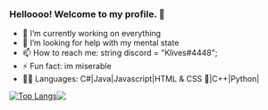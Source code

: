 ### Helloooo! Welcome to my profile. 👋

- 🔭 I’m currently working on everything
- 🤔 I’m looking for help with my mental state
- 📫 How to reach me: string discord = "Klives#4448";
- ⚡ Fun fact: im miserable
- 👩‍💻 Languages: C#|Java|Javascript|HTML & CSS 🤔|C++|Python|

[![Top Langs](https://github-readme-stats.vercel.app/api/top-langs/?username=anuraghazra)](https://github.com/anuraghazra/github-readme-stats)
<a href="https://github.com/Klivess/Klivess" style="position: absolute;">
  <img align="center" src="https://github-readme-stats.vercel.app/api?username=Klivess&show_icons=true&theme=radical" />
</a>

